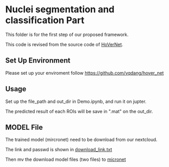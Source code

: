 # Nuclei segmentation and classification Part

This folder is for the first step of our proposed framework.

This code is revised from the source code of [HoVerNet](https://github.com/vqdang/hover_net).

## Set Up Environment
Please set up your enviroment follow https://github.com/vqdang/hover_net

## Usage
Set up the file_path and out_dir in Demo.ipynb, and run it on jupter.

The predicted result of each ROIs will be save in ".mat" on the out_dir.

## MODEL File
The trained model (mircronet) need to be download from our nextcloud.

The link and passwd is shown in [download_link.txt](https://github.com/ZeyuGaoAi/Instance_based_Vision_Transformer/blob/master/nuclei_seg_cls_infer/micronet/download_link.txt)

Then mv the download model files (two files) to [micronet](https://github.com/ZeyuGaoAi/Instance_based_Vision_Transformer/tree/master/nuclei_seg_cls_infer/micronet)
